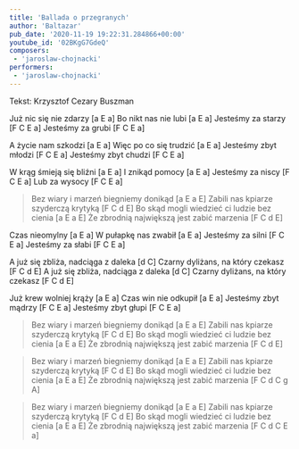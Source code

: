 ```yaml
---
title: 'Ballada o przegranych'
author: 'Baltazar'
pub_date: '2020-11-19 19:22:31.284866+00:00'
youtube_id: '02BKgG7GdeQ'
composers:
 - 'jaroslaw-chojnacki'
performers:
 - 'jaroslaw-chojnacki'
---
```


Tekst: Krzysztof Cezary Buszman

Już nic się nie zdarzy [a E a]
Bo nikt nas nie lubi [a E a]
Jesteśmy za starzy [F C E a]
Jesteśmy za grubi [F C E a]

A życie nam szkodzi [a E a]
Więc po co się trudzić [a E a]
Jesteśmy zbyt młodzi [F C E a]
Jesteśmy zbyt chudzi [F C E a]

W krąg śmieją się bliźni [a E a]
I znikąd pomocy [a E a]
Jesteśmy za niscy [F C E a]
Lub za wysocy [F C E a]

>Bez wiary i marzeń biegniemy donikąd [a E a E]
>Zabili nas kpiarze szyderczą krytyką [F C d E]
>Bo skąd mogli wiedzieć ci ludzie bez cienia [a E a E]
>Że zbrodnią największą jest zabić marzenia [F C d E]

Czas nieomylny [a E a]
W pułapkę nas zwabił [a E a]
Jesteśmy za silni [F C E a]
Jesteśmy za słabi [F C E a]

A już się zbliża, nadciąga z daleka [d C]
Czarny dyliżans, na który czekasz [F C d E]
A już się zbliża, nadciąga z daleka [d C]
Czarny dyliżans, na który czekasz [F C d E]

Już krew wolniej krąży [a E a]
Czas win nie odkupił [a E a]
Jesteśmy zbyt mądrzy [F C E a]
Jesteśmy zbyt głupi [F C E a]

>Bez wiary i marzeń biegniemy donikąd [a E a E]
>Zabili nas kpiarze szyderczą krytyką [F C d E]
>Bo skąd mogli wiedzieć ci ludzie bez cienia [a E a E]
>Że zbrodnią największą jest zabić marzenia [F C d E]

>Bez wiary i marzeń biegniemy donikąd [a E a E]
>Zabili nas kpiarze szyderczą krytyką [F C d E]
>Bo skąd mogli wiedzieć ci ludzie bez cienia [a E a E]
>Że zbrodnią największą jest zabić marzenia [F C d C g A]

>Bez wiary i marzeń biegniemy donikąd [a E a E]
>Zabili nas kpiarze szyderczą krytyką [F C d E]
>Bo skąd mogli wiedzieć ci ludzie bez cienia [a E a E]
>Że zbrodnią największą jest zabić marzenia [F C d C E a]